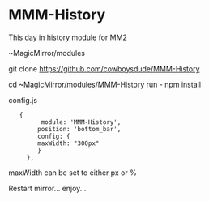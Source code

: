 # MMM-History
This day in history module for MM2


~MagicMirror/modules

git clone https://github.com/cowboysdude/MMM-History


cd
~MagicMirror/modules/MMM-History
run - npm install

config.js

       {
             module: 'MMM-History',
            position: 'bottom_bar',
            config: {
            maxWidth: "300px"
            }
         },
        
maxWidth can be set to either px or %

Restart mirror... enjoy...   
